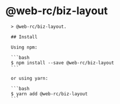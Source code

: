 # @web-rc/biz-layout

      > @web-rc/biz-layout.

      ## Install

      Using npm:

      ```bash
      $ npm install --save @web-rc/biz-layout
      ```

      or using yarn:

      ```bash
      $ yarn add @web-rc/biz-layout
      ```
